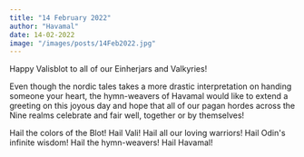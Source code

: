 ```yaml
---
title: "14 February 2022"
author: "Havamal"
date: 14-02-2022
image: "/images/posts/14Feb2022.jpg"
---
```


Happy Valisblot to all of our Einherjars and Valkyries!

Even though the nordic tales takes a more drastic interpretation on handing someone your heart, the hymn-weavers of Havamal would like to extend a greeting on this joyous day and hope that all of our pagan hordes across the Nine realms celebrate and fair well, together or by themselves!

Hail the colors of the Blot! Hail Vali! Hail all our loving warriors! Hail Odin's infinite wisdom! Hail the hymn-weavers! Hail Havamal!
